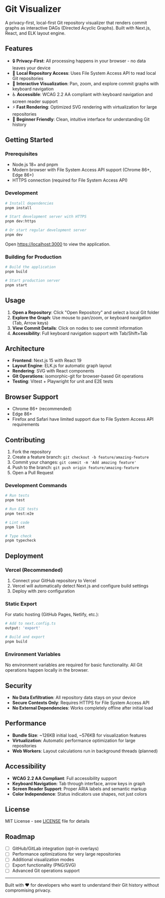 # Git Visualizer

A privacy-first, local-first Git repository visualizer that renders commit graphs as interactive DAGs (Directed Acyclic Graphs). Built with Next.js, React, and ELK layout engine.

## Features

- 🔒 **Privacy-First**: All processing happens in your browser - no data leaves your device
- 📁 **Local Repository Access**: Uses File System Access API to read local Git repositories
- 🎨 **Interactive Visualization**: Pan, zoom, and explore commit graphs with keyboard navigation
- ♿ **Accessible**: WCAG 2.2 AA compliant with keyboard navigation and screen reader support
- ⚡ **Fast Rendering**: Optimized SVG rendering with virtualization for large repositories
- 🎯 **Beginner Friendly**: Clean, intuitive interface for understanding Git history

## Getting Started

### Prerequisites

- Node.js 18+ and pnpm
- Modern browser with File System Access API support (Chrome 86+, Edge 86+)
- HTTPS connection (required for File System Access API)

### Development

```bash
# Install dependencies
pnpm install

# Start development server with HTTPS
pnpm dev:https

# Or start regular development server
pnpm dev
```

Open [https://localhost:3000](https://localhost:3000) to view the application.

### Building for Production

```bash
# Build the application
pnpm build

# Start production server
pnpm start
```

## Usage

1. **Open a Repository**: Click "Open Repository" and select a local Git folder
2. **Explore the Graph**: Use mouse to pan/zoom, or keyboard navigation (Tab, Arrow keys)
3. **View Commit Details**: Click on nodes to see commit information
4. **Accessibility**: Full keyboard navigation support with Tab/Shift+Tab

## Architecture

- **Frontend**: Next.js 15 with React 19
- **Layout Engine**: ELK.js for automatic graph layout
- **Rendering**: SVG with React components
- **Git Operations**: isomorphic-git for browser-based Git operations
- **Testing**: Vitest + Playwright for unit and E2E tests

## Browser Support

- Chrome 86+ (recommended)
- Edge 86+
- Firefox and Safari have limited support due to File System Access API requirements

## Contributing

1. Fork the repository
2. Create a feature branch: `git checkout -b feature/amazing-feature`
3. Commit your changes: `git commit -m 'Add amazing feature'`
4. Push to the branch: `git push origin feature/amazing-feature`
5. Open a Pull Request

### Development Commands

```bash
# Run tests
pnpm test

# Run E2E tests
pnpm test:e2e

# Lint code
pnpm lint

# Type check
pnpm typecheck
```

## Deployment

### Vercel (Recommended)

1. Connect your GitHub repository to Vercel
2. Vercel will automatically detect Next.js and configure build settings
3. Deploy with zero configuration

### Static Export

For static hosting (GitHub Pages, Netlify, etc.):

```bash
# Add to next.config.ts
output: 'export'

# Build and export
pnpm build
```

### Environment Variables

No environment variables are required for basic functionality. All Git operations happen locally in the browser.

## Security

- **No Data Exfiltration**: All repository data stays on your device
- **Secure Contexts Only**: Requires HTTPS for File System Access API
- **No External Dependencies**: Works completely offline after initial load

## Performance

- **Bundle Size**: ~126KB initial load, ~576KB for visualization features
- **Virtualization**: Automatic performance optimization for large repositories
- **Web Workers**: Layout calculations run in background threads (planned)

## Accessibility

- **WCAG 2.2 AA Compliant**: Full accessibility support
- **Keyboard Navigation**: Tab through interface, arrow keys in graph
- **Screen Reader Support**: Proper ARIA labels and semantic markup
- **Color Independence**: Status indicators use shapes, not just colors

## License

MIT License - see [LICENSE](LICENSE) file for details

## Roadmap

- [ ] GitHub/GitLab integration (opt-in overlays)
- [ ] Performance optimizations for very large repositories  
- [ ] Additional visualization modes
- [ ] Export functionality (PNG/SVG)
- [ ] Advanced Git operations support

---

Built with ❤️ for developers who want to understand their Git history without compromising privacy.
